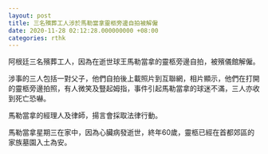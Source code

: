 ```yaml
---
layout: post
title: 三名殯葬工人涉於馬勒當拿靈柩旁邊自拍被解僱
date: 2020-11-28 02:12:28.000000000 +08:00
categories: rthk
---
```


阿根廷三名殯葬工人，因為在逝世球王馬勒當拿的靈柩旁邊自拍，被殯儀館解僱。

涉事的三人包括一對父子，他們自拍後上載照片到互聯網，相片顯示，他們在打開的靈柩旁邊拍照，有人微笑及豎起姆指，事件引起馬勒當拿的球迷不滿，三人亦收到死亡恐嚇。

馬勒當拿的經理人及律師，揚言會採取法律行動。

馬勒當拿星期三在家中，因為心臟病發逝世，終年60歲，靈柩已經在首都郊區的家族墓園入土為安。
